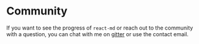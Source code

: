 # Community

If you want to see the progress of `react-md` or reach out to the community with a question,
you can chat with me on [gitter](https://gitter.im/mlaursen/react-md) or use the contact email.
